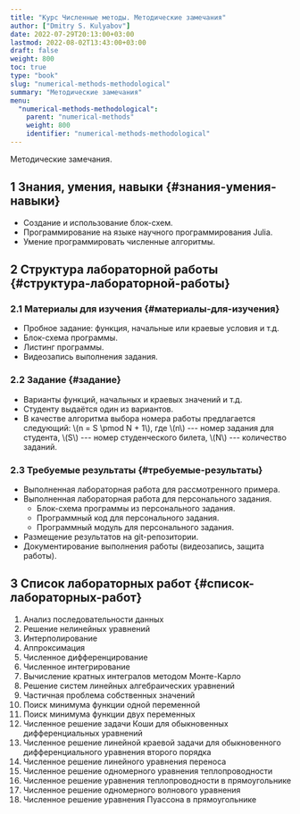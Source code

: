 ```yaml
---
title: "Курс Численные методы. Методические замечания"
author: ["Dmitry S. Kulyabov"]
date: 2022-07-29T20:13:00+03:00
lastmod: 2022-08-02T13:43:00+03:00
draft: false
weight: 800
toc: true
type: "book"
slug: "numerical-methods-methodological"
summary: "Методические замечания"
menu:
  "numerical-methods-methodological":
    parent: "numerical-methods"
    weight: 800
    identifier: "numerical-methods-methodological"
---
```


Методические замечания.

<!--more-->


## <span class="section-num">1</span> Знания, умения, навыки {#знания-умения-навыки}

-   Создание и использование блок-схем.
-   Программирование на языке научного программирования Julia.
-   Умение программировать численные алгоритмы.


## <span class="section-num">2</span> Структура лабораторной работы {#структура-лабораторной-работы}


### <span class="section-num">2.1</span> Материалы для изучения {#материалы-для-изучения}

-   Пробное задание: функция, начальные или краевые условия и т.д.
-   Блок-схема программы.
-   Листинг программы.
-   Видеозапись выполнения задания.


### <span class="section-num">2.2</span> Задание {#задание}

-   Варианты функций, начальных и краевых значений и т.д.
-   Студенту выдаётся один из вариантов.
-   В качестве алгоритма выбора номера работы предлагается следующий:  \\(n = S \pmod N + 1\\), где \\(n\\) --- номер задания для студента, \\(S\\) --- номер студенческого билета, \\(N\\) --- количество заданий.


### <span class="section-num">2.3</span> Требуемые результаты {#требуемые-результаты}

-   Выполненная лабораторная работа для рассмотренного примера.
-   Выполненная лабораторная работа для персонального задания.
    -   Блок-схема программы из персонального задания.
    -   Программный код для персонального задания.
    -   Программный модуль для персонального задания.
-   Размещение результатов на git-репозитории.
-   Документирование выполнения работы (видеозапись, защита работы).


## <span class="section-num">3</span> Список лабораторных работ {#список-лабораторных-работ}

1.  Анализ последовательности данных
2.  Решение нелинейных уравнений
3.  Интерполирование
4.  Аппроксимация
5.  Численное дифференцирование
6.  Численное интегрирование
7.  Вычисление кратных интегралов методом Монте-Карло
8.  Решение систем линейных алгебраических уравнений
9.  Частичная проблема собственных значений
10. Поиск минимума функции одной переменной
11. Поиск минимума функции двух переменных
12. Численное решение задачи Коши для обыкновенных дифференциальных уравнений
13. Численное решение линейной краевой задачи для обыкновенного дифференциального уравнения второго порядка
14. Численное решение линейного уравнения переноса
15. Численное решение одномерного уравнения теплопроводности
16. Численное решение уравнения теплопроводности в прямоугольнике
17. Численное решение одномерного волнового уравнения
18. Численное решение уравнения Пуассона в прямоугольнике
